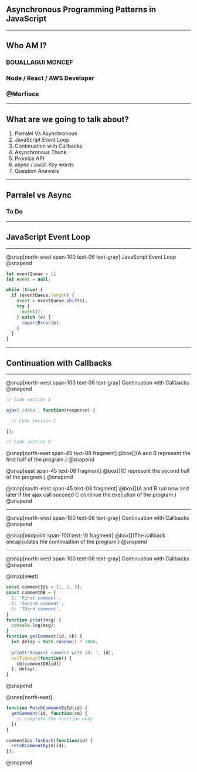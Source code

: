 ## Asynchronous Programming Patterns in JavaScript

---

## Who AM I?

### BOUALLAGUI MONCEF
### Node / React / AWS Developer
### @Morfioce

---

## What are we going to talk about?

1. Parralel Vs Asynchronous
2. JavaScript Event Loop
3. Continuation with Callbacks
4. Asynchronous Thunk
5. Promise API
6. async / await Key words
7. Question Answers

---

## Parralel vs Async

### To Do

---

## JavaScript Event Loop

---

@snap[north-west span-100 text-06 text-gray]
JavaScript Event Loop
@snapend

```js
let eventQueue = []
let event = null;

while (true) {
  if (eventQueue.length) {
    event = eventQueue.shift();
    try {
      event();
    } catch (e) {
      reportError(e);
    }
  }
}
```

---

## Continuation with Callbacks

---

@snap[north-west span-100 text-06 text-gray]
Continuation with Callbacks
@snapend

```js
// Code section A

ajax('/data', function(response) {

  // Code section C

});

// Code section B

```
@snap[north-east span-45 text-08 fragment]
@box[](A and B represent the first half of the program.)
@snapend

@snap[east span-45 text-08 fragment]
@box[](C represent the second half of the program.)
@snapend

@snap[south-east span-45 text-08 fragment]
@box[](A and B run now and later if the ajax call succeed C continue the execution of the program.)
@snapend

---

@snap[north-west span-100 text-06 text-gray]
Continuation with Callbacks
@snapend

@snap[midpoint span-100 text-10 fragment]
@box[](The callback encapsulates the continuation of the program.)
@snapend

---

@snap[north-west span-100 text-06 text-gray]
Continuation with Callbacks
@snapend

@snap[west]
```js
const commentIds = [1, 2, 3];
const commentDB = {
  1: 'First comment',
  2: 'Second comment',
  3: 'Third comment',
}
function print(msg) {
  console.log(msg);
}
function getComment(id, cb) {
  let delay = Math.random() * 1000;
  
  print('Request comment with id: ', id);
  setTimeout(function() {
    cb(commentDB[id])
  }, delay);
}
```
@snapend

@snap[north-east]
```js
function FetchCommentById(id) {
  getComment(id, function(cm) {
    // complete the function body
  })
}

commentIds.forEach(function(id) {
  FetchCommentById(id);
});
```
@snapend
